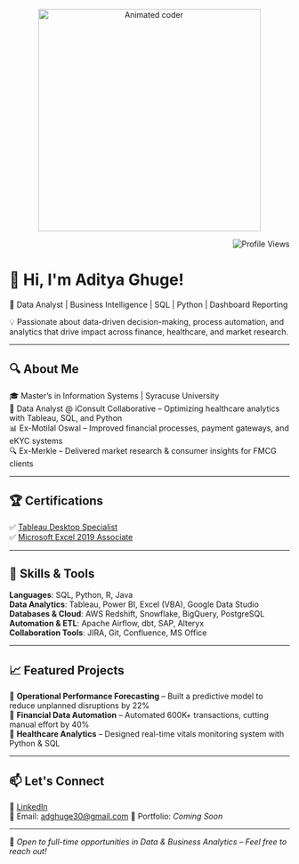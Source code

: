 <p align="center">
  <img src="https://raw.githubusercontent.com/abhisheknaiidu/abhisheknaiidu/master/code.gif" alt="Animated coder" width="400"/>
</p>

<p align="right">
  <img src="https://komarev.com/ghpvc/?username=adityap21&label=Profile%20Views&color=blue&style=flat" alt="Profile Views">
</p>

# 👋 Hi, I'm Aditya Ghuge!

🚀 Data Analyst | Business Intelligence | SQL | Python | Dashboard Reporting

💡 Passionate about data-driven decision-making, process automation, and analytics that drive impact across finance, healthcare, and market research.

---

## 🔍 About Me
🎓 Master’s in Information Systems | Syracuse University  
💼 Data Analyst @ iConsult Collaborative – Optimizing healthcare analytics with Tableau, SQL, and Python  
📊 Ex-Motilal Oswal – Improved financial processes, payment gateways, and eKYC systems  
🔍 Ex-Merkle – Delivered market research & consumer insights for FMCG clients

---

## 🏆 Certifications
✅ [Tableau Desktop Specialist](https://www.credly.com/badges/20b7dde2-15cc-40a7-a1f2-4de11b75d5e8/linked_in_profile)  
✅ [Microsoft Excel 2019 Associate](https://www.credly.com/badges/1cd8f7f4-83e1-4c26-a889-95a6b343ea95/public_url)

---

## 📌 Skills & Tools
**Languages**: SQL, Python, R, Java  
**Data Analytics**: Tableau, Power BI, Excel (VBA), Google Data Studio  
**Databases & Cloud**: AWS Redshift, Snowflake, BigQuery, PostgreSQL  
**Automation & ETL**: Apache Airflow, dbt, SAP, Alteryx  
**Collaboration Tools**: JIRA, Git, Confluence, MS Office

---

## 📈 Featured Projects
🔹 **Operational Performance Forecasting** – Built a predictive model to reduce unplanned disruptions by 22%  
🔹 **Financial Data Automation** – Automated 600K+ transactions, cutting manual effort by 40%  
🔹 **Healthcare Analytics** – Designed real-time vitals monitoring system with Python & SQL

---

## 📫 Let's Connect
🔗 [LinkedIn](https://linkedin.com/in/adityaghuge30)  
📧 Email: adghuge30@gmail.com 
📂 Portfolio: *Coming Soon*

---

🌟 *Open to full-time opportunities in Data & Business Analytics – Feel free to reach out!*
